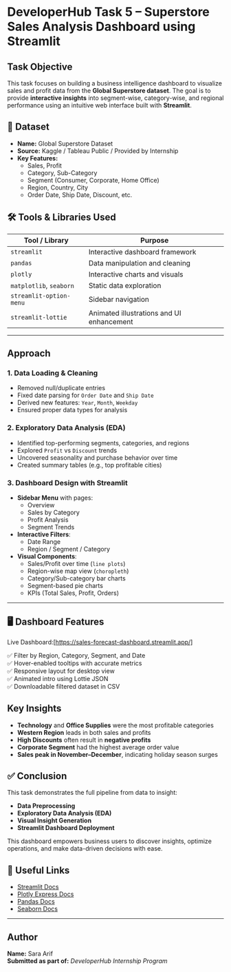# DeveloperHub Task 5 – Superstore Sales Analysis Dashboard using Streamlit

##  Task Objective
This task focuses on building a business intelligence dashboard to visualize sales and profit data from the **Global Superstore dataset**. The goal is to provide **interactive insights** into segment-wise, category-wise, and regional performance using an intuitive web interface built with **Streamlit**.


## 📁 Dataset
- **Name:** Global Superstore Dataset  
- **Source:** Kaggle / Tableau Public / Provided by Internship  
- **Key Features:**
  - Sales, Profit
  - Category, Sub-Category
  - Segment (Consumer, Corporate, Home Office)
  - Region, Country, City
  - Order Date, Ship Date, Discount, etc.


## 🛠️ Tools & Libraries Used

| Tool / Library           | Purpose                                  |
|--------------------------|------------------------------------------|
| `streamlit`              | Interactive dashboard framework          |
| `pandas`                 | Data manipulation and cleaning           |
| `plotly`                 | Interactive charts and visuals           |
| `matplotlib`, `seaborn`  | Static data exploration                  |
| `streamlit-option-menu` | Sidebar navigation                       |
| `streamlit-lottie`       | Animated illustrations and UI enhancement|

---

## Approach

### 1. Data Loading & Cleaning
- Removed null/duplicate entries  
- Fixed date parsing for `Order Date` and `Ship Date`  
- Derived new features: `Year`, `Month`, `Weekday`  
- Ensured proper data types for analysis  

### 2. Exploratory Data Analysis (EDA)
- Identified top-performing segments, categories, and regions  
- Explored `Profit` vs `Discount` trends  
- Uncovered seasonality and purchase behavior over time  
- Created summary tables (e.g., top profitable cities)  

### 3. Dashboard Design with Streamlit
- **Sidebar Menu** with pages:
  - Overview
  - Sales by Category
  - Profit Analysis
  - Segment Trends
- **Interactive Filters**:
  - Date Range
  - Region / Segment / Category
- **Visual Components**:
  - Sales/Profit over time (`line plots`)
  - Region-wise map view (`choropleth`)
  - Category/Sub-category bar charts
  - Segment-based pie charts
  - KPIs (Total Sales, Profit, Orders)

---

## 🖥️ Dashboard Features

Live Dashboard:[https://sales-forecast-dashboard.streamlit.app/]

✅ Filter by Region, Category, Segment, and Date  
✅ Hover-enabled tooltips with accurate metrics  
✅ Responsive layout for desktop view  
✅ Animated intro using Lottie JSON  
✅ Downloadable filtered dataset in CSV  


## Key Insights

- **Technology** and **Office Supplies** were the most profitable categories  
- **Western Region** leads in both sales and profits  
- **High Discounts** often result in **negative profits**  
- **Corporate Segment** had the highest average order value  
- **Sales peak in November–December**, indicating holiday season surges  


## ✅ Conclusion

This task demonstrates the full pipeline from data to insight:

-  **Data Preprocessing**  
-  **Exploratory Data Analysis (EDA)**  
-  **Visual Insight Generation**  
-  **Streamlit Dashboard Deployment**

This dashboard empowers business users to discover insights, optimize operations, and make data-driven decisions with ease.



## 🔗 Useful Links

- [Streamlit Docs](https://docs.streamlit.io/)
- [Plotly Express Docs](https://plotly.com/python/plotly-express/)
- [Pandas Docs](https://pandas.pydata.org/docs/)
- [Seaborn Docs](https://seaborn.pydata.org/)

---

##  Author

**Name:** Sara Arif  
**Submitted as part of:** *DeveloperHub Internship Program*
